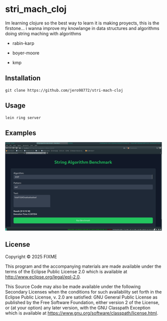 # stri_mach_cloj

Im learning clojure so the best way to learn it is making proyects, this is the firstone... i wanna improve my knowlange in data structures and algorithms doing string maching with algorithms 

* rabin-karp

* boyer-moore

* kmp

## Installation

    git clone https://github.com/jero98772/stri-mach-cloj
    
## Usage

    lein ring server 

## Examples

![](https://github.com/jero98772/stri-mach-cloj/blob/main/doc/pictures/1.png)

## License

Copyright © 2025 FIXME

This program and the accompanying materials are made available under the
terms of the Eclipse Public License 2.0 which is available at
http://www.eclipse.org/legal/epl-2.0.

This Source Code may also be made available under the following Secondary
Licenses when the conditions for such availability set forth in the Eclipse
Public License, v. 2.0 are satisfied: GNU General Public License as published by
the Free Software Foundation, either version 2 of the License, or (at your
option) any later version, with the GNU Classpath Exception which is available
at https://www.gnu.org/software/classpath/license.html.
